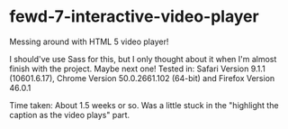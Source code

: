 # fewd-7-interactive-video-player
Messing around with HTML 5 video player!

I should've use Sass for this, but I only thought about it when I'm almost finish with the project. Maybe next one!
Tested in: 
Safari Version 9.1.1 (10601.6.17), Chrome Version 50.0.2661.102 (64-bit) and Firefox Version 46.0.1

Time taken: About 1.5 weeks or so. Was a little stuck in the "highlight the caption as the video plays" part.
